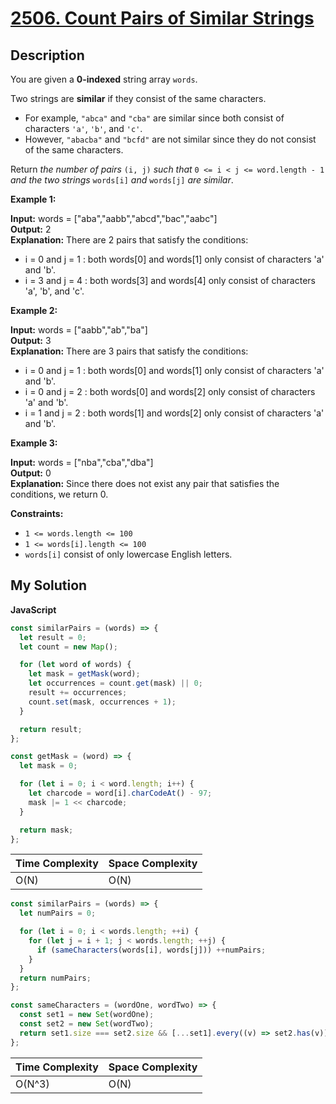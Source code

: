 # [2506. Count Pairs of Similar Strings](https://leetcode.com/problems/count-pairs-of-similar-strings)

## Description

You are given a **0-indexed** string array `words`.

Two strings are **similar** if they consist of the same characters.

- For example, `"abca"` and `"cba"` are similar since both consist of characters `'a'`, `'b'`, and `'c'`.
- However, `"abacba"` and `"bcfd"` are not similar since they do not consist of the same characters.

Return _the number of pairs_ `(i, j)` _such that_ `0 <= i < j <= word.length - 1` _and the two strings_ `words[i]` _and_ `words[j]` _are similar_.

**Example 1:**

**Input:** words = \["aba","aabb","abcd","bac","aabc"\]  
**Output:** 2  
**Explanation:** There are 2 pairs that satisfy the conditions:

- i = 0 and j = 1 : both words\[0\] and words\[1\] only consist of characters 'a' and 'b'.
- i = 3 and j = 4 : both words\[3\] and words\[4\] only consist of characters 'a', 'b', and 'c'.

**Example 2:**

**Input:** words = \["aabb","ab","ba"\]  
**Output:** 3  
**Explanation:** There are 3 pairs that satisfy the conditions:

- i = 0 and j = 1 : both words\[0\] and words\[1\] only consist of characters 'a' and 'b'.
- i = 0 and j = 2 : both words\[0\] and words\[2\] only consist of characters 'a' and 'b'.
- i = 1 and j = 2 : both words\[1\] and words\[2\] only consist of characters 'a' and 'b'.

**Example 3:**

**Input:** words = \["nba","cba","dba"\]  
**Output:** 0  
**Explanation:** Since there does not exist any pair that satisfies the conditions, we return 0.

**Constraints:**

- `1 <= words.length <= 100`
- `1 <= words[i].length <= 100`
- `words[i]` consist of only lowercase English letters.

## My Solution

**JavaScript**

```js
const similarPairs = (words) => {
  let result = 0;
  let count = new Map();

  for (let word of words) {
    let mask = getMask(word);
    let occurrences = count.get(mask) || 0;
    result += occurrences;
    count.set(mask, occurrences + 1);
  }

  return result;
};

const getMask = (word) => {
  let mask = 0;

  for (let i = 0; i < word.length; i++) {
    let charcode = word[i].charCodeAt() - 97;
    mask |= 1 << charcode;
  }

  return mask;
};
```

| Time Complexity | Space Complexity |
| --------------- | ---------------- |
| O(N)            | O(N)             |

```js
const similarPairs = (words) => {
  let numPairs = 0;

  for (let i = 0; i < words.length; ++i) {
    for (let j = i + 1; j < words.length; ++j) {
      if (sameCharacters(words[i], words[j])) ++numPairs;
    }
  }
  return numPairs;
};

const sameCharacters = (wordOne, wordTwo) => {
  const set1 = new Set(wordOne);
  const set2 = new Set(wordTwo);
  return set1.size === set2.size && [...set1].every((v) => set2.has(v));
};
```

| Time Complexity | Space Complexity |
| --------------- | ---------------- |
| O(N^3)          | O(N)             |
